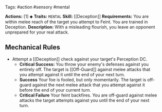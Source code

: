 Tags: #action #sensory #mental 

**Actions:** [1] ⬥
**Traits:** `MENTAL`
**Skill:** [[Deception]]
**Requirements:** You are within melee reach of the target you attempt to Feint.  You are trained in Deception.
**Description:** With a misleading flourish, you leave an opponent unprepared for your real attack.
## Mechanical Rules

- Attempt a [[Deception]] check against your target's Perception DC.  
	- **Critical Success:** You throw your enemy's defenses against you entirely off. The target is [[Off-Guard]] against melee attacks that you attempt against it until the end of your next turn.  
	- **Success** Your foe is fooled, but only momentarily. The target is off-guard against the next melee attack that you attempt against it before the end of your current turn.  
	- **Critical Failure** Your feint backfires. You are off-guard against melee attacks the target attempts against you until the end of your next turn.